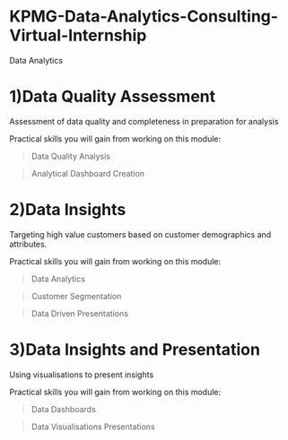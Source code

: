 # KPMG-Data-Analytics-Consulting-Virtual-Internship
Data Analytics

# 1)Data Quality Assessment
Assessment of data quality and completeness in preparation for analysis

Practical skills you will gain from working on this module:

>Data Quality Analysis 

>Analytical Dashboard Creation


# 2)Data Insights
Targeting high value customers based on customer demographics and attributes.

Practical skills you will gain from working on this module:

>Data Analytics

>Customer Segmentation 

>Data Driven Presentations

# 3)Data Insights and Presentation
Using visualisations to present insights

Practical skills you will gain from working on this module:

>Data Dashboards

>Data Visualisations Presentations
